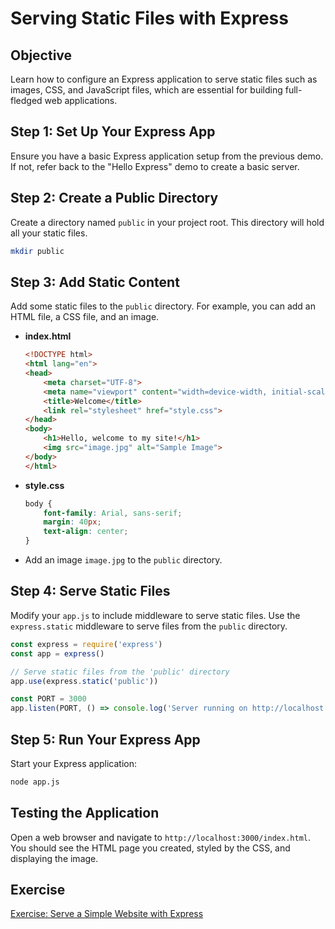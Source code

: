 # Serving Static Files with Express

## Objective
Learn how to configure an Express application to serve static files such as images, CSS, and JavaScript files, which are essential for building full-fledged web applications.

## Step 1: Set Up Your Express App
Ensure you have a basic Express application setup from the previous demo. If not, refer back to the "Hello Express" demo to create a basic server.

## Step 2: Create a Public Directory
Create a directory named `public` in your project root. This directory will hold all your static files.

```bash
mkdir public
```

## Step 3: Add Static Content
Add some static files to the `public` directory. For example, you can add an HTML file, a CSS file, and an image.

- **index.html**
  ```html
  <!DOCTYPE html>
  <html lang="en">
  <head>
      <meta charset="UTF-8">
      <meta name="viewport" content="width=device-width, initial-scale=1.0">
      <title>Welcome</title>
      <link rel="stylesheet" href="style.css">
  </head>
  <body>
      <h1>Hello, welcome to my site!</h1>
      <img src="image.jpg" alt="Sample Image">
  </body>
  </html>
  ```

- **style.css**
  ```css
  body {
      font-family: Arial, sans-serif;
      margin: 40px;
      text-align: center;
  }
  ```

- Add an image `image.jpg` to the `public` directory.

## Step 4: Serve Static Files
Modify your `app.js` to include middleware to serve static files. Use the `express.static` middleware to serve files from the `public` directory.

```javascript
const express = require('express')
const app = express()

// Serve static files from the 'public' directory
app.use(express.static('public'))

const PORT = 3000
app.listen(PORT, () => console.log('Server running on http://localhost:${PORT}'))
```

## Step 5: Run Your Express App
Start your Express application:

```bash
node app.js
```

## Testing the Application
Open a web browser and navigate to `http://localhost:3000/index.html`. You should see the HTML page you created, styled by the CSS, and displaying the image.

## Exercise

[Exercise: Serve a Simple Website with Express](exercise.md)
